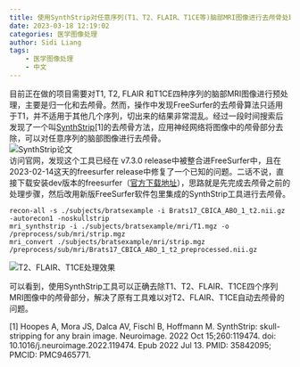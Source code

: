 ```yaml
---
title: 使用SynthStrip对任意序列(T1、T2、FLAIR、T1CE等)脑部MRI图像进行去颅骨处理
date: 2023-03-18 12:19:02
categories: 医学图像处理
author: Sidi Liang
tags:    
    - 医学图像处理
    - 中文
---
```


目前正在做的项目需要对T1, T2, FLAIR 和T1CE四种序列的脑部MRI图像进行预处理，主要是归一化和去颅骨。然而，操作中发现FreeSurfer的去颅骨算法只适用于T1，并不适用于其他几个序列，切出来的结果非常混乱。经过一段时间搜索后发现了一个叫[SynthStrip](https://pubmed.ncbi.nlm.nih.gov/35842095/)[1]的去颅骨方法，应用神经网络将图像中的颅骨部分去除，可以对任意序列的脑部图像进行去颅骨。  
![SynthStrip论文](img1.png)  
访问官网，发现这个工具已经在 v7.3.0 release中被整合进FreeSurfer中，且在2023-02-14这天的freesurfer release中修复了一个已知的问题。二话不说，直接下载安装dev版本的freesurfer（[官方下载地址](https://surfer.nmr.mgh.harvard.edu/pub/dist/freesurfer/dev/)），思路就是先完成去颅骨之前的处理步骤，然后改用新版FreeSurfer软件包里集成的SynthStrip工具进行去颅骨。
```
recon-all -s ./subjects/bratsexample -i Brats17_CBICA_ABO_1_t2.nii.gz -autorecon1 -noskullstrip
mri_synthstrip -i ./subjects/bratsexample/mri/T1.mgz -o /preprocess/sub/mri/strip.mgz
mri_convert ./subjects/bratsexample/mri/strip.mgz /preprocess/sub/mri/Brats17_CBICA_ABO_1_t2_preprocessed.nii.gz
```
![T2、FLAIR、T1CE处理效果](img2.png)  

可以看到，使用SynthStrip工具可以正确去除T1、T2、FLAIR、T1CE四个序列MRI图像中的颅骨部分，解决了原有工具难以对T2、FLAIR、T1CE自动去颅骨的问题。  


[1] Hoopes A, Mora JS, Dalca AV, Fischl B, Hoffmann M. SynthStrip: skull-stripping for any brain image. Neuroimage. 2022 Oct 15;260:119474. doi: 10.1016/j.neuroimage.2022.119474. Epub 2022 Jul 13. PMID: 35842095; PMCID: PMC9465771.
